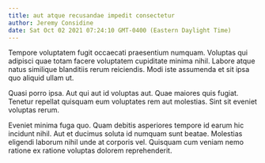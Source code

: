 ```yaml
---
title: aut atque recusandae impedit consectetur
author: Jeremy Considine
date: Sat Oct 02 2021 07:24:10 GMT-0400 (Eastern Daylight Time)
---
```

Tempore voluptatem fugit occaecati praesentium numquam. Voluptas qui adipisci quae totam facere voluptatem cupiditate minima nihil. Labore atque natus similique blanditiis rerum reiciendis. Modi iste assumenda et sit ipsa quo aliquid ullam ut.

 Quasi porro ipsa. Aut qui aut id voluptas aut. Quae maiores quis fugiat. Tenetur repellat quisquam eum voluptates rem aut molestias. Sint sit eveniet voluptas rerum.

 Eveniet minima fuga quo. Quam debitis asperiores tempore id earum hic incidunt nihil. Aut et ducimus soluta id numquam sunt beatae. Molestias eligendi laborum nihil unde at corporis vel. Quisquam cum veniam nemo ratione ex ratione voluptas dolorem reprehenderit.